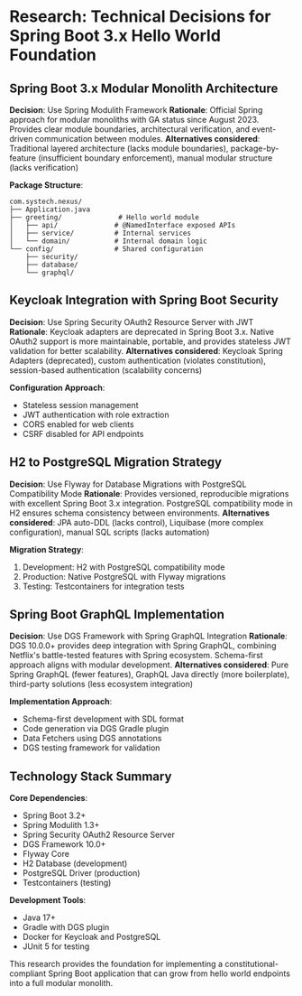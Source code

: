 # Research: Technical Decisions for Spring Boot 3.x Hello World Foundation

## Spring Boot 3.x Modular Monolith Architecture

**Decision**: Use Spring Modulith Framework
**Rationale**: Official Spring approach for modular monoliths with GA status since August 2023. Provides clear module boundaries, architectural verification, and event-driven communication between modules.
**Alternatives considered**: Traditional layered architecture (lacks module boundaries), package-by-feature (insufficient boundary enforcement), manual modular structure (lacks verification)

**Package Structure**:
```
com.systech.nexus/
├── Application.java
├── greeting/              # Hello world module
│   ├── api/              # @NamedInterface exposed APIs
│   ├── service/          # Internal services
│   └── domain/           # Internal domain logic
└── config/               # Shared configuration
    ├── security/
    ├── database/
    └── graphql/
```

## Keycloak Integration with Spring Boot Security

**Decision**: Use Spring Security OAuth2 Resource Server with JWT
**Rationale**: Keycloak adapters are deprecated in Spring Boot 3.x. Native OAuth2 support is more maintainable, portable, and provides stateless JWT validation for better scalability.
**Alternatives considered**: Keycloak Spring Adapters (deprecated), custom authentication (violates constitution), session-based authentication (scalability concerns)

**Configuration Approach**:
- Stateless session management
- JWT authentication with role extraction
- CORS enabled for web clients
- CSRF disabled for API endpoints

## H2 to PostgreSQL Migration Strategy

**Decision**: Use Flyway for Database Migrations with PostgreSQL Compatibility Mode
**Rationale**: Provides versioned, reproducible migrations with excellent Spring Boot 3.x integration. PostgreSQL compatibility mode in H2 ensures schema consistency between environments.
**Alternatives considered**: JPA auto-DDL (lacks control), Liquibase (more complex configuration), manual SQL scripts (lacks automation)

**Migration Strategy**:
1. Development: H2 with PostgreSQL compatibility mode
2. Production: Native PostgreSQL with Flyway migrations
3. Testing: Testcontainers for integration tests

## Spring Boot GraphQL Implementation

**Decision**: Use DGS Framework with Spring GraphQL Integration
**Rationale**: DGS 10.0.0+ provides deep integration with Spring GraphQL, combining Netflix's battle-tested features with Spring ecosystem. Schema-first approach aligns with modular development.
**Alternatives considered**: Pure Spring GraphQL (fewer features), GraphQL Java directly (more boilerplate), third-party solutions (less ecosystem integration)

**Implementation Approach**:
- Schema-first development with SDL format
- Code generation via DGS Gradle plugin
- Data Fetchers using DGS annotations
- DGS testing framework for validation

## Technology Stack Summary

**Core Dependencies**:
- Spring Boot 3.2+
- Spring Modulith 1.3+
- Spring Security OAuth2 Resource Server
- DGS Framework 10.0+
- Flyway Core
- H2 Database (development)
- PostgreSQL Driver (production)
- Testcontainers (testing)

**Development Tools**:
- Java 17+
- Gradle with DGS plugin
- Docker for Keycloak and PostgreSQL
- JUnit 5 for testing

This research provides the foundation for implementing a constitutional-compliant Spring Boot application that can grow from hello world endpoints into a full modular monolith.